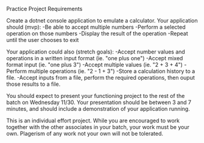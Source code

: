 Practice Project Requirements

Create a dotnet console application to emulate a calculator.
Your application should (mvp):
-Be able to accept multiple numbers
-Perform a selected operation on those numbers
-Display the result of the operation
-Repeat until the user chooses to exit

Your application could also (stretch goals):
-Accept number values and operations in a written input format (ie. "one plus one")
-Accept mixed format input (ie. "one plus 3")
-Accept multiple values (ie. "2 + 3 + 4")
-Perform multiple operations (ie. "2 - 1 + 3")
-Store a calculation history to a file.
-Accept inputs from a file, perform the required operations, then ouput those results to a file.

You should expect to present your functioning project to the rest of the batch on Wednesday 11/30. Your presentation should be between 3 and 7 minutes, and should include a demonstration of your application running.

This is an individual effort project. While you are encouraged to work together with the other associates in your batch, your work must be your own. Plagerism of any work not your own will not be tolerated.
